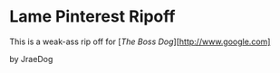 # Lame Pinterest Ripoff

This is a weak-ass rip off for [*The Boss Dog*][http://www.google.com]

by JraeDog